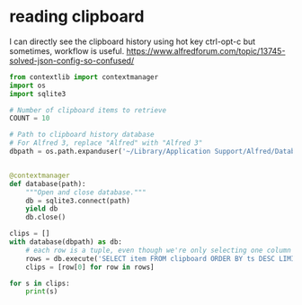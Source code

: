 # reading clipboard
I can directly see the clipboard history using hot key ctrl-opt-c but sometimes, workflow is useful.
https://www.alfredforum.com/topic/13745-solved-json-config-so-confused/
```python
from contextlib import contextmanager
import os
import sqlite3

# Number of clipboard items to retrieve
COUNT = 10

# Path to clipboard history database
# For Alfred 3, replace "Alfred" with "Alfred 3"
dbpath = os.path.expanduser('~/Library/Application Support/Alfred/Databases/clipboard.alfdb')


@contextmanager
def database(path):
    """Open and close database."""
    db = sqlite3.connect(path)
    yield db
    db.close()

clips = []
with database(dbpath) as db:
    # each row is a tuple, even though we're only selecting one column
    rows = db.execute('SELECT item FROM clipboard ORDER BY ts DESC LIMIT ' + str(COUNT))
    clips = [row[0] for row in rows]

for s in clips:
    print(s)
```
